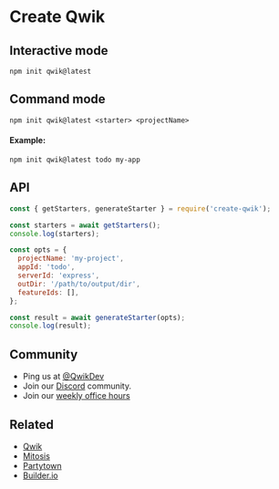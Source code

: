 # Create Qwik

## Interactive mode

```
npm init qwik@latest
```

## Command mode

```
npm init qwik@latest <starter> <projectName>
```

#### Example:

```
npm init qwik@latest todo my-app
```

## API

```javascript
const { getStarters, generateStarter } = require('create-qwik');

const starters = await getStarters();
console.log(starters);

const opts = {
  projectName: 'my-project',
  appId: 'todo',
  serverId: 'express',
  outDir: '/path/to/output/dir',
  featureIds: [],
};

const result = await generateStarter(opts);
console.log(result);
```

## Community

- Ping us at [@QwikDev](https://twitter.com/QwikDev)
- Join our [Discord](https://discord.gg/bNVSQmPzqy) community.
- Join our [weekly office hours](https://calendar.google.com/calendar/u/0?cid=Y180ZG91YjR2NTZ1cW43YmgzbW1oZGJ2M3R2c0Bncm91cC5jYWxlbmRhci5nb29nbGUuY29t)

## Related

- [Qwik](https://github.com/BuilderIO/qwik)
- [Mitosis](https://github.com/BuilderIO/mitosis)
- [Partytown](https://github.com/BuilderIO/qwik)
- [Builder.io](https://github.com/BuilderIO/)
